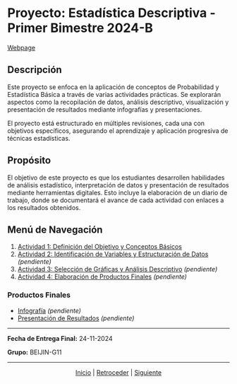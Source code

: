 # Proyecto: Estadística Descriptiva - Primer Bimestre 2024-B

[Webpage](https://afkerian.github.io/Beijin-g11/)

## Descripción
Este proyecto se enfoca en la aplicación de conceptos de Probabilidad y Estadística Básica a través de varias actividades prácticas. Se explorarán aspectos como la recopilación de datos, análisis descriptivo, visualización y presentación de resultados mediante infografías y presentaciones. 

El proyecto está estructurado en múltiples revisiones, cada una con objetivos específicos, asegurando el aprendizaje y aplicación progresiva de técnicas estadísticas.

## Propósito
El objetivo de este proyecto es que los estudiantes desarrollen habilidades de análisis estadístico, interpretación de datos y presentación de resultados mediante herramientas digitales. Esto incluye la elaboración de un diario de trabajo, donde se documentará el avance de cada actividad con enlaces a los resultados obtenidos.

## Menú de Navegación
1. [Actividad 1: Definición del Objetivo y Conceptos Básicos](actividad_1.md)
2. [Actividad 2: Identificación de Variables y Estructuración de Datos](actividad_2.md) *(pendiente)*
3. [Actividad 3: Selección de Gráficas y Análisis Descriptivo](actividad_3.md) *(pendiente)*
4. [Actividad 4: Elaboración de Productos Finales](actividad_4.md) *(pendiente)*

### Productos Finales
- [Infografía](./infografia.md) *(pendiente)*
- [Presentación de Resultados](./presentacion.md) *(pendiente)*

---

**Fecha de Entrega Final:** 24-11-2024

**Grupo:** BEIJIN-G11

---

<div align="center">
    <a href="README.md">Inicio</a> | 
    <a href="#">Retroceder</a> | 
    <a href="actividad_1.html">Siguiente</a>
</div>
